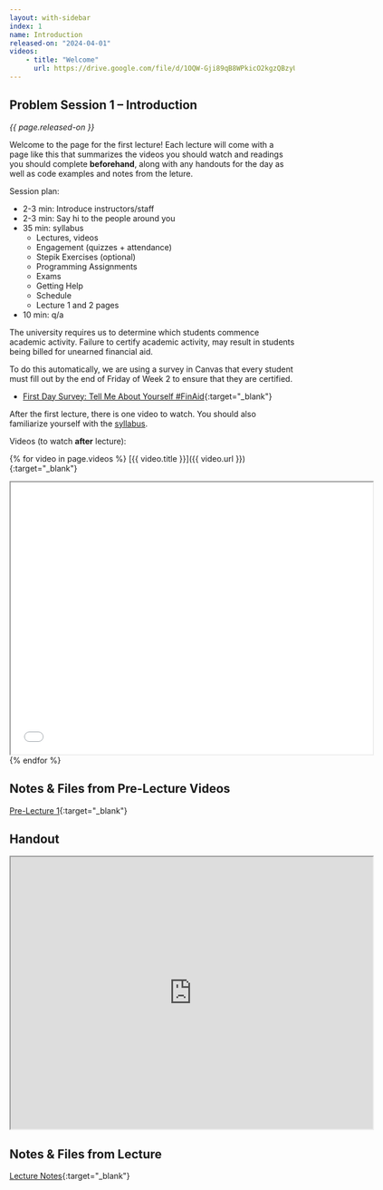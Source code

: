 ```yaml
---
layout: with-sidebar
index: 1
name: Introduction
released-on: "2024-04-01"
videos:
    - title: "Welcome"
      url: https://drive.google.com/file/d/1OQW-Gji89qB8WPkicO2kgzQBzyUauC7F
---
```


## Problem Session 1 – Introduction

_{{ page.released-on }}_

Welcome to the page for the first lecture! Each lecture will
come with a page like this that summarizes the videos you should watch and
readings you should complete **beforehand**, along with any handouts for the day
as well as code examples and notes from the leture.

Session plan:
- 2-3 min: Introduce instructors/staff
- 2-3 min: Say hi to the people around you
- 35 min: syllabus
    - Lectures, videos
    - Engagement (quizzes + attendance)
    - Stepik Exercises (optional)
    - Programming Assignments
    - Exams
    - Getting Help
    - Schedule
    - Lecture 1 and 2 pages
- 10 min: q/a

The university requires us to determine which students commence academic activity. Failure to certify academic activity, may result in students being billed for unearned financial aid.

To do this automatically, we are using a survey in Canvas that every student must fill out by the end of Friday of Week 2 to ensure that they are certified.
- [First Day Survey: Tell Me About Yourself #FinAid](https://canvas.ucsd.edu/courses/54785/quizzes/169125){:target="_blank"}

After the first lecture, there is one video to watch. You should also familiarize
yourself with the [syllabus](../syllabus.html).

Videos (to watch **after** lecture):

{% for video in page.videos %}
[{{ video.title }}]({{ video.url }}){:target="_blank"}

<iframe src="{{ video.url }}/preview" width="640" height="480" allow="autoplay"></iframe>
{% endfor %}

## Notes & Files from Pre-Lecture Videos

[Pre-Lecture 1](https://github.com/ucsd-cse12-sp24/ucsd-cse12-sp24.github.io/tree/main/_pre-lectures/lecture-01){:target="_blank"}

## Handout

<iframe src="https://drive.google.com/file/d/1Q6ebPG9v4_1m400tcbMVlS2pWmCW1zlL/preview" width="640" height="480" allow="autoplay"></iframe>

## Notes & Files from Lecture 

[Lecture Notes](https://github.com/ucsd-cse12-sp24/ucsd-cse12-sp24.github.io/tree/main/_lectures/lecture-01){:target="_blank"}
